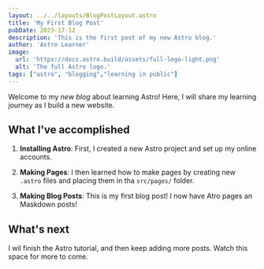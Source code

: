 ```yaml
---
layout: ../../layouts/BlogPostLayout.astro
title: 'My First Blog Post'
pubDate: 2023-17-12
description: 'This is the first post of my new Astro blog.'
author: 'Astro Learner'
image: 
  url: 'https://docs.astro.build/assets/full-logo-light.png'
  alt: 'The full Astro logo.'
tags: ["astro", "blogging","learning in public"]
---
```


Welcome to my _new blog_ about learning Astro! Here, I will share my learning journey as I build a new website.

## What I've accomplished

1. **Installing Astro**: First, I created a new Astro project and set up my online accounts.

2. **Making Pages**: I then  learned how to make pages by creating new `.astro` files and placing them in tha `src/pages/` folder.

3. **Making Blog Posts**: This is my first blog post! I now have Atro pages an Maskdown posts!

## What's next

I wil finish the Astro tutorial, and then keep adding more posts. Watch this space for more to come.
